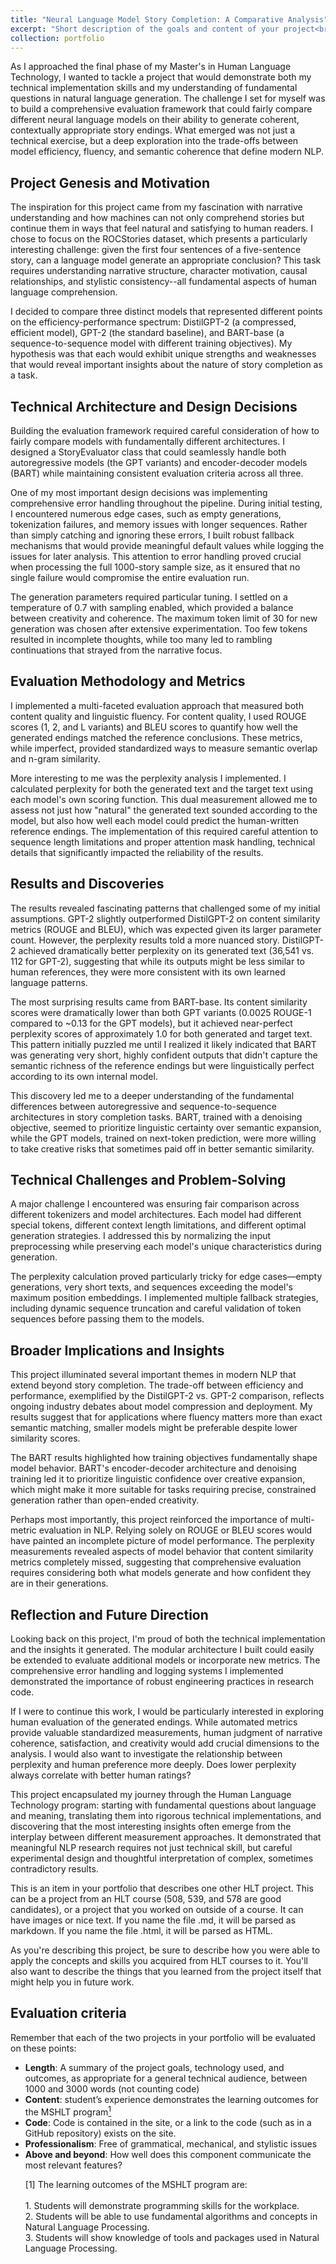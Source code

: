 ```yaml
---
title: "Neural Language Model Story Completion: A Comparative Analysis"
excerpt: "Short description of the goals and content of your project<br/><img src='/images/500x300.png'>"
collection: portfolio
---
```


As I approached the final phase of my Master's in Human Language Technology, I wanted to tackle a project that would demonstrate both my technical implementation skills and my understanding of fundamental questions in natural language generation. The challenge I set for myself was to build a comprehensive evaluation framework that could fairly compare different neural language models on their ability to generate coherent, contextually appropriate story endings. What emerged was not just a technical exercise, but a deep exploration into the trade-offs between model efficiency, fluency, and semantic coherence that define modern NLP.

## Project Genesis and Motivation

The inspiration for this project came from my fascination with narrative understanding and how machines can not only comprehend stories but continue them in ways that feel natural and satisfying to human readers. I chose to focus on the ROCStories dataset, which presents a particularly interesting challenge: given the first four sentences of a five-sentence story, can a language model generate an appropriate conclusion? This task requires understanding narrative structure, character motivation, causal relationships, and stylistic consistency--all fundamental aspects of human language comprehension.

I decided to compare three distinct models that represented different points on the efficiency-performance spectrum: DistilGPT-2 (a compressed, efficient model), GPT-2 (the standard baseline), and BART-base (a sequence-to-sequence model with different training objectives). My hypothesis was that each would exhibit unique strengths and weaknesses that would reveal important insights about the nature of story completion as a task.

## Technical Architecture and Design Decisions

Building the evaluation framework required careful consideration of how to fairly compare models with fundamentally different architectures. I designed a StoryEvaluator class that could seamlessly handle both autoregressive models (the GPT variants) and encoder-decoder models (BART) while maintaining consistent evaluation criteria across all three.

One of my most important design decisions was implementing comprehensive error handling throughout the pipeline. During initial testing, I encountered numerous edge cases, such as empty generations, tokenization failures, and memory issues with longer sequences. Rather than simply catching and ignoring these errors, I built robust fallback mechanisms that would provide meaningful default values while logging the issues for later analysis. This attention to error handling proved crucial when processing the full 1000-story sample size, as it ensured that no single failure would compromise the entire evaluation run.

The generation parameters required particular tuning. I settled on a temperature of 0.7 with sampling enabled, which provided a balance between creativity and coherence. The maximum token limit of 30 for new generation was chosen after extensive experimentation. Too few tokens resulted in incomplete thoughts, while too many led to rambling continuations that strayed from the narrative focus.

## Evaluation Methodology and Metrics

I implemented a multi-faceted evaluation approach that measured both content quality and linguistic fluency. For content quality, I used ROUGE scores (1, 2, and L variants) and BLEU scores to quantify how well the generated endings matched the reference conclusions. These metrics, while imperfect, provided standardized ways to measure semantic overlap and n-gram similarity.

More interesting to me was the perplexity analysis I implemented. I calculated perplexity for both the generated text and the target text using each model's own scoring function. This dual measurement allowed me to assess not just how "natural" the generated text sounded according to the model, but also how well each model could predict the human-written reference endings. The implementation of this required careful attention to sequence length limitations and proper attention mask handling, technical details that significantly impacted the reliability of the results.

## Results and Discoveries

The results revealed fascinating patterns that challenged some of my initial assumptions. GPT-2 slightly outperformed DistilGPT-2 on content similarity metrics (ROUGE and BLEU), which was expected given its larger parameter count. However, the perplexity results told a more nuanced story. DistilGPT-2 achieved dramatically better perplexity on its generated text (36,541 vs. 112 for GPT-2), suggesting that while its outputs might be less similar to human references, they were more consistent with its own learned language patterns.

The most surprising results came from BART-base. Its content similarity scores were dramatically lower than both GPT variants (0.0025 ROUGE-1 compared to ~0.13 for the GPT models), but it achieved near-perfect perplexity scores of approximately 1.0 for both generated and target text. This pattern initially puzzled me until I realized it likely indicated that BART was generating very short, highly confident outputs that didn't capture the semantic richness of the reference endings but were linguistically perfect according to its own internal model.

This discovery led me to a deeper understanding of the fundamental differences between autoregressive and sequence-to-sequence architectures in story completion tasks. BART, trained with a denoising objective, seemed to prioritize linguistic certainty over semantic expansion, while the GPT models, trained on next-token prediction, were more willing to take creative risks that sometimes paid off in better semantic similarity.

## Technical Challenges and Problem-Solving

A major challenge I encountered was ensuring fair comparison across different tokenizers and model architectures. Each model had different special tokens, different context length limitations, and different optimal generation strategies. I addressed this by normalizing the input preprocessing while preserving each model's unique characteristics during generation.

The perplexity calculation proved particularly tricky for edge cases—empty generations, very short texts, and sequences exceeding the model's maximum position embeddings. I implemented multiple fallback strategies, including dynamic sequence truncation and careful validation of token sequences before passing them to the models.

## Broader Implications and Insights

This project illuminated several important themes in modern NLP that extend beyond story completion. The trade-off between efficiency and performance, exemplified by the DistilGPT-2 vs. GPT-2 comparison, reflects ongoing industry debates about model compression and deployment. My results suggest that for applications where fluency matters more than exact semantic matching, smaller models might be preferable despite lower similarity scores.

The BART results highlighted how training objectives fundamentally shape model behavior. BART's encoder-decoder architecture and denoising training led it to prioritize linguistic confidence over creative expansion, which might make it more suitable for tasks requiring precise, constrained generation rather than open-ended creativity.

Perhaps most importantly, this project reinforced the importance of multi-metric evaluation in NLP. Relying solely on ROUGE or BLEU scores would have painted an incomplete picture of model performance. The perplexity measurements revealed aspects of model behavior that content similarity metrics completely missed, suggesting that comprehensive evaluation requires considering both what models generate and how confident they are in their generations.

## Reflection and Future Direction

Looking back on this project, I'm proud of both the technical implementation and the insights it generated. The modular architecture I built could easily be extended to evaluate additional models or incorporate new metrics. The comprehensive error handling and logging systems I implemented demonstrated the importance of robust engineering practices in research code.

If I were to continue this work, I would be particularly interested in exploring human evaluation of the generated endings. While automated metrics provide valuable standardized measurements, human judgment of narrative coherence, satisfaction, and creativity would add crucial dimensions to the analysis. I would also want to investigate the relationship between perplexity and human preference more deeply. Does lower perplexity always correlate with better human ratings?

This project encapsulated my journey through the Human Language Technology program: starting with fundamental questions about language and meaning, translating them into rigorous technical implementations, and discovering that the most interesting insights often emerge from the interplay between different measurement approaches. It demonstrated that meaningful NLP research requires not just technical skill, but careful experimental design and thoughtful interpretation of complex, sometimes contradictory results.

<p>This is an item in your portfolio that describes one other HLT project. This can be a project from an HLT course (508, 539, and 578 are good candidates), or a project that you worked on outside of a course. It can have images or nice text. If you name the file .md, it will be parsed as markdown. If you name the file .html, it will be parsed as HTML.</p>

<p>As you're describing this project, be sure to describe how you were able to apply the concepts and skills you acquired from HLT courses to it. You'll also want to describe the things that you learned from the project itself that might help you in future work.</p>

<h2>Evaluation criteria</h2>
<p>Remember that each of the two projects in your portfolio will be evaluated on these points:</p>
<ul>
<li><strong>Length</strong>: A summary of the project goals, technology used, and outcomes, as appropriate for a general technical audience, between 1000 and 3000 words (not counting code)</li>
<li><strong>Content</strong>: student’s experience demonstrates the learning outcomes for the MSHLT program<a href="#footnote-1"><sup>1</sup></a></li>
<li><strong>Code</strong>: Code is contained in the site, or a link to the code (such as in a GitHub repository) exists on the site.</li>
<li><strong>Professionalism</strong>: Free of grammatical, mechanical, and stylistic issues</li>
<li><strong>Above and beyond</strong>: How well does this component communicate the most relevant features?</li>

<p id="footnote-1">[1] The learning outcomes of the MSHLT program are:<br>
<br>
1. Students will demonstrate programming skills for the workplace.<br>
2. Students will be able to use fundamental algorithms and concepts in Natural Language Processing.<br>
3. Students will show knowledge of tools and packages used in Natural Language Processing.</p>

